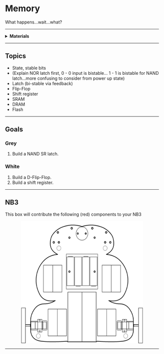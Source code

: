 # Memory

What happens...wait...what?

----

<details><summary><b>Materials</b></summary><p>

Contents|Description| # |Data|Link|
:-------|:----------|:-:|:--:|:--:|
Gate (NAND)|10|4xNAND gate|[-D-](2)|[-L-](_data/datasheets/NAND_gates.pdf)|https://uk.farnell.com/texas-instruments/cd4011be/ic-4000-cmos-4011-dip14-18v/dp/3120113|Active|10|20|8

</p></details>

----

## Topics

- State, stable bits
- (Explain NOR latch first, 0 - 0 input is bistable... 1 - 1 is bistable for NAND latch...more confusing to consider from power up state)
- Latch (bi-stable via feedback)
- Flip-Flop
- Shift register
- SRAM
- DRAM
- Flash

----

## Goals

### Grey

1. Build a NAND SR latch. 

### White

1. Build a D-Flip-Flop.
2. Build a shift register.

----

## NB3

This box will contribute the following (red) components to your NB3

<p align="center">
<img src="_data/images/NB3_memory.png" alt="NB3 stage" width="400" height="400">
<p>

----
